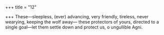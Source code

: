 +++
title = "12"

+++
These—sleepless, (ever) advancing, very friendly, tireless, never  wearying, keeping the wolf away—
these protectors of yours, directed to a single goal—let them settle  down and protect us, o ungullible Agni. 